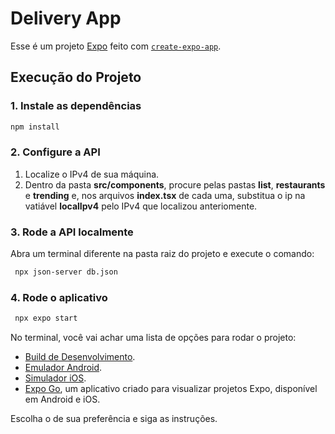 # Delivery App

Esse é um projeto [Expo](https://expo.dev) feito com [`create-expo-app`](https://www.npmjs.com/package/create-expo-app).

## Execução do Projeto

### 1. Instale as dependências

```bash
npm install
```

### 2. Configure a API

1. Localize o IPv4 de sua máquina.
2. Dentro da pasta **src/components**, procure pelas pastas **list**, **restaurants** e **trending** e, nos arquivos **index.tsx** de cada uma, substitua o ip na vatiável **localIpv4** pelo IPv4 que localizou anteriomente.

### 3. Rode a API localmente

Abra um terminal diferente na pasta raiz do projeto e execute o comando:

```bash
 npx json-server db.json
```

### 4. Rode o aplicativo

```bash
 npx expo start
```

No terminal, você vai achar uma lista de opções para rodar o projeto:

- [Build de Desenvolvimento](https://docs.expo.dev/develop/development-builds/introduction/).
- [Emulador Android](https://docs.expo.dev/workflow/android-studio-emulator/).
- [Simulador iOS](https://docs.expo.dev/workflow/ios-simulator/).
- [Expo Go](https://expo.dev/go), um aplicativo criado para visualizar projetos Expo, disponível em Android e iOS.

Escolha o de sua preferência e siga as instruções.
